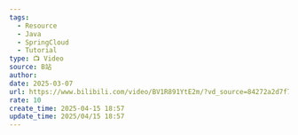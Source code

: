 ```yaml
---
tags:
  - Resource
  - Java
  - SpringCloud
  - Tutorial
type: 📺 Video
source: B站
author: 
date: 2025-03-07
url: https://www.bilibili.com/video/BV1R891YtE2m/?vd_source=84272a2d7f72158b38778819be5bc6ad
rate: 10
create_time: 2025-04-15 18:57
update_time: 2025/04/15 18:57
---
```

